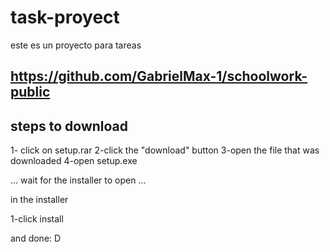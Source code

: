 # task-proyect
este es un proyecto para tareas


https://github.com/GabrielMax-1/schoolwork-public
--------------
steps to download
---------------
1- click on setup.rar
2-click the "download" button
3-open the file that was downloaded
4-open setup.exe

... wait for the installer to open ...

in the installer

1-click install

and done: D
